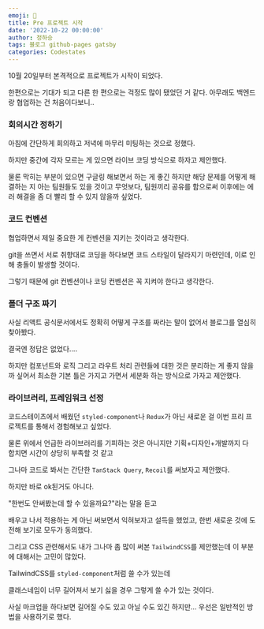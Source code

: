 ```yaml
---
emoji: 🔮
title: Pre 프로젝트 시작
date: '2022-10-22 00:00:00'
author: 정하승
tags: 블로그 github-pages gatsby
categories: Codestates
---
```


10월 20일부터 본격적으로 프로젝트가 시작이 되었다.

한편으로는 기대가 되고 다른 한 편으로는 걱정도 많이 됐었던 거 같다. 아무래도 백엔드랑 협업하는 건 처음이다보니..

### 회의시간 정하기

아침에 간단하게 회의하고 저녁에 마무리 미팅하는 것으로 정했다.

하지만 중간에 각자 모르는 게 있으면 라이브 코딩 방식으로 하자고 제안했다.

물론 막히는 부분이 있으면 구글링 해보면서 하는 게 좋긴 하지만 해당 문제를 어떻게 해결하는 지 아는 팀원들도 있을 것이고 무엇보다, 팀원끼리 공유를 함으로써 이후에는 에러 해결을 좀 더 빨리 할 수 있지 않을까 싶었다.

### 코드 컨벤션

협업하면서 제일 중요한 게 컨벤션을 지키는 것이라고 생각한다.

git을 쓰면서 서로 취향대로 코딩을 하다보면 코드 스타일이 달라지기 마련인데, 이로 인해 충돌이 발생할 것이다.

그렇기 때문에 git 컨벤션이나 코딩 컨벤션은 꼭 지켜야 한다고 생각한다.

### 폴더 구조 짜기

사실 리액트 공식문서에서도 정확히 어떻게 구조를 짜라는 말이 없어서 블로그를 열심히 찾아봤다.

결국엔 정답은 없었다....

하지만 컴포넌트와 로직 그리고 라우트 처리 관련들에 대한 것은 분리하는 게 좋지 않을까 싶어서 최소한 기본 틀은 가지고 가면서 세분화 하는 방식으로 가자고 제안했다.

### 라이브러리, 프레임워크 선정

코드스테이츠에서 배웠던 `styled-component`나 `Redux`가 아닌 새로운 걸 이번 프리 프로젝트를 통해서 경험해보고 싶었다.

물론 위에서 언급한 라이브러리를 기피하는 것은 아니지만 기획+디자인+개발까지 다 합치면 시간이 상당히 부족할 것 같고

그나마 코드로 봐서는 간단한 `TanStack Query`, `Recoil`를 써보자고 제안했다.

하지만 바로 ok된거도 아니다.

"한번도 안써봤는데 할 수 있을까요?"라는 말을 듣고

배우고 나서 적용하는 게 아닌 써보면서 익혀보자고 설득을 했었고, 한번 새로운 것에 도전해 보기로 모두가 동의했다.

그리고 CSS 관련해서도 내가 그나마 좀 많이 써본 `TailwindCSS`를 제안했는데 이 부분에 대해서는 고민이 많았다.

TailwindCSS를 `styled-component`처럼 쓸 수가 있는데

클래스네임이 너무 길어져서 보기 싫을 경우 그렇게 쓸 수가 있는 것이다.

사실 마크업을 하다보면 길어질 수도 있고 아닐 수도 있긴 하지만... 우선은 일반적인 방법을 사용하기로 했다.
